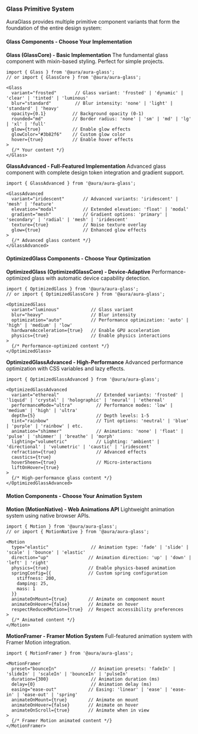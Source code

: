 ### Glass Primitive System

AuraGlass provides multiple primitive component variants that form the foundation of the entire design system:

#### Glass Components - Choose Your Implementation

**Glass (GlassCore) - Basic Implementation**
The fundamental glass component with mixin-based styling. Perfect for simple projects.

```tsx
import { Glass } from '@aura/aura-glass';
// or import { GlassCore } from '@aura/aura-glass';

<Glass
  variant="frosted"       // Glass variant: 'frosted' | 'dynamic' | 'clear' | 'tinted' | 'luminous'
  blur="standard"         // Blur intensity: 'none' | 'light' | 'standard' | 'heavy'
  opacity={0.1}          // Background opacity (0-1)
  rounded="md"           // Border radius: 'none' | 'sm' | 'md' | 'lg' | 'xl' | 'full'
  glow={true}            // Enable glow effects
  glowColor="#3b82f6"    // Custom glow color
  hover={true}           // Enable hover effects
>
  {/* Your content */}
</Glass>
```

**GlassAdvanced - Full-Featured Implementation**
Advanced glass component with complete design token integration and gradient support.

```tsx
import { GlassAdvanced } from '@aura/aura-glass';

<GlassAdvanced
  variant="iridescent"       // Advanced variants: 'iridescent' | 'mesh' | 'feature'  
  elevation="modal"          // Extended elevation: 'float' | 'modal'
  gradient="mesh"            // Gradient options: 'primary' | 'secondary' | 'radial' | 'mesh' | 'iridescent'
  texture={true}             // Noise texture overlay
  glow={true}                // Enhanced glow effects
>
  {/* Advanced glass content */}
</GlassAdvanced>
```

#### OptimizedGlass Components - Choose Your Optimization

**OptimizedGlass (OptimizedGlassCore) - Device-Adaptive**
Performance-optimized glass with automatic device capability detection.

```tsx
import { OptimizedGlass } from '@aura/aura-glass';
// or import { OptimizedGlassCore } from '@aura/aura-glass';

<OptimizedGlass
  variant="luminous"            // Glass variant
  blur="heavy"                  // Blur intensity
  optimization="auto"           // Performance optimization: 'auto' | 'high' | 'medium' | 'low'
  hardwareAcceleration={true}   // Enable GPU acceleration
  physics={true}                // Enable physics interactions
>
  {/* Performance-optimized content */}
</OptimizedGlass>
```

**OptimizedGlassAdvanced - High-Performance**
Advanced performance optimization with CSS variables and lazy effects.

```tsx
import { OptimizedGlassAdvanced } from '@aura/aura-glass';

<OptimizedGlassAdvanced
  variant="ethereal"              // Extended variants: 'frosted' | 'liquid' | 'crystal' | 'holographic' | 'neural' | 'ethereal'
  performanceMode="ultra"         // Performance modes: 'low' | 'medium' | 'high' | 'ultra'
  depth={5}                       // Depth levels: 1-5
  tint="rainbow"                  // Tint options: 'neutral' | 'blue' | 'purple' | 'rainbow' | etc.
  animation="shimmer"             // Animations: 'none' | 'float' | 'pulse' | 'shimmer' | 'breathe' | 'morph'
  lighting="volumetric"           // Lighting: 'ambient' | 'directional' | 'volumetric' | 'caustic' | 'iridescent'
  refraction={true}               // Advanced effects
  caustics={true}
  hoverSheen={true}               // Micro-interactions
  liftOnHover={true}
>
  {/* High-performance glass content */}
</OptimizedGlassAdvanced>
```

#### Motion Components - Choose Your Animation System

**Motion (MotionNative) - Web Animations API**
Lightweight animation system using native browser APIs.

```tsx
import { Motion } from '@aura/aura-glass';
// or import { MotionNative } from '@aura/aura-glass';

<Motion
  type="elastic"                // Animation type: 'fade' | 'slide' | 'scale' | 'bounce' | 'elastic'
  direction="up"               // Animation direction: 'up' | 'down' | 'left' | 'right'
  physics={true}               // Enable physics-based animation
  springConfig={{              // Custom spring configuration
    stiffness: 200,
    damping: 25,
    mass: 1
  }}
  animateOnMount={true}        // Animate on component mount
  animateOnHover={false}       // Animate on hover
  respectReducedMotion={true}  // Respect accessibility preferences
>
  {/* Animated content */}
</Motion>
```

**MotionFramer - Framer Motion System**
Full-featured animation system with Framer Motion integration.

```tsx
import { MotionFramer } from '@aura/aura-glass';

<MotionFramer
  preset="bounceIn"             // Animation presets: 'fadeIn' | 'slideIn' | 'scaleIn' | 'bounceIn' | 'pulseIn'
  duration={300}                // Animation duration (ms)
  delay={0}                     // Animation delay (ms)
  easing="ease-out"            // Easing: 'linear' | 'ease' | 'ease-in' | 'ease-out' | 'spring'
  animateOnMount={true}        // Animate on mount
  animateOnHover={false}       // Animate on hover
  animateOnScroll={true}       // Animate when in view
>
  {/* Framer Motion animated content */}
</MotionFramer>
```